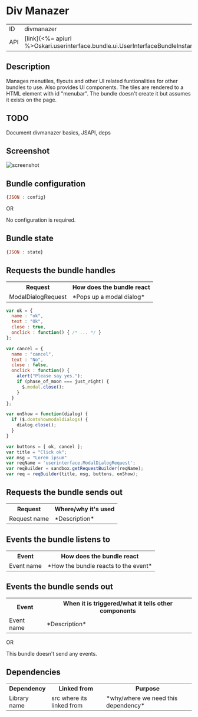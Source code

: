 # Div Manazer

<table class="table">
  <tr>
    <td>ID</td><td>divmanazer</td>
  </tr>
  <tr>
    <td>API</td><td>[link](<%= apiurl %>Oskari.userinterface.bundle.ui.UserInterfaceBundleInstance.html)</td>
  </tr>
</table>

## Description

Manages menutiles, flyouts and other UI related funtionalities for other bundles to use. Also provides UI components. The tiles are rendered to a HTML element with id "menubar". The bundle doesn't create it but assumes it exists on the page.

## TODO

Document divmanazer basics, JSAPI, deps

## Screenshot

![screenshot](/images/bundles/divmanazer.png)

## Bundle configuration

```javascript
{JSON : config}
```

OR

No configuration is required.

## Bundle state

```javascript
{JSON : state}
```

## Requests the bundle handles

<table class="table">
  <tr>
    <th>Request</th><th>How does the bundle react</th>
  </tr>
  <tr>
    <td>ModalDialogRequest</td><td>*Pops up a modal dialog*</td>
  </tr>
</table>

```javascript
var ok = {
  name : "ok",
  text : "Ok",
  close : true,
  onclick : function() { /* ... */ }
};

var cancel = {
  name : "cancel",
  text : "No",
  close : false,
  onclick : function() {
    alert("Please say yes.");
    if (phase_of_moon === just_right) {
      $.modal.close();
    }
  }
};

var onShow = function(dialog) {
  if ($.dontshowmodaldialogs) {
    dialog.close();
  }
}

var buttons = [ ok, cancel ];
var title = "Click ok";
var msg = "Lorem ipsum"
var reqName = 'userinterface.ModalDialogRequest';
var reqBuilder = sandbox.getRequestBuilder(reqName);
var req = reqBuilder(title, msg, buttons, onShow);
```

## Requests the bundle sends out

<table class="table">
  <tr>
    <th> Request </th><th> Where/why it's used</th>
  </tr>
  <tr>
    <td> Request name </td><td> *Description*</td>
  </tr>
</table>

## Events the bundle listens to

<table class="table">
  <tr>
    <th> Event </th><th> How does the bundle react</th>
  </tr>
  <tr>
    <td> Event name </td><td> *How the bundle reacts to the event*</td>
  </tr>
</table>

## Events the bundle sends out

<table class="table">
  <tr>
    <th> Event </th><th> When it is triggered/what it tells other components</th>
  </tr>
  <tr>
    <td> Event name </td><td> *Description*</td>
  </tr>
</table>

OR

This bundle doesn't send any events.

## Dependencies

<table class="table">
  <tr>
    <th>Dependency</th><th>Linked from</th><th>Purpose</th>
  </tr>
  <tr>
    <td>Library name</td>
    <td>src where its linked from</td>
    <td>*why/where we need this dependency*</td>
  </tr>
</table>
